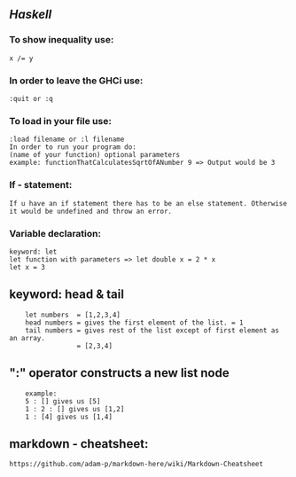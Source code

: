 ## _Haskell_

### To show inequality use:
    x /= y 
    
### In order to leave the GHCi use:
    :quit or :q
    
### To load in your file use:
    :load filename or :l filename
    In order to run your program do:
    (name of your function) optional parameters
    example: functionThatCalculatesSqrtOfANumber 9 => Output would be 3

### If - statement:
    If u have an if statement there has to be an else statement. Otherwise it would be undefined and throw an error.
  
### Variable declaration:
    keyword: let
    let function with parameters => let double x = 2 * x
    let x = 3

## keyword: head & tail
        let numbers  = [1,2,3,4]
        head numbers = gives the first element of the list. = 1
        tail numbers = gives rest of the list except of first element as an array.
                     = [2,3,4]

## ":" operator constructs a new list node
        example: 
        5 : [] gives us [5]
        1 : 2 : [] gives us [1,2]
        1 : [4] gives us [1,4]        
        
       
## markdown - cheatsheet:
    https://github.com/adam-p/markdown-here/wiki/Markdown-Cheatsheet
    
             
     
    
    
